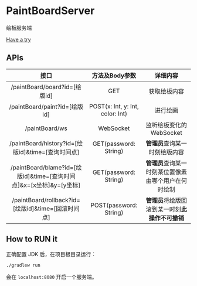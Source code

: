 # PaintBoardServer

绘板服务端

[Have a try](http://106.15.202.51:8080/paintBoard)

## APIs

接口 | 方法及Body参数 | 详细内容
:------------------:|:----------------------------------:|:---------------------:
/paintBoard/board?id=[绘版id] | GET                                  | 获取绘板内容
/paintBoard/paint?id=[绘版id] | POST(x: Int, y: Int, color: Int)     | 进行绘画
/paintBoard/ws    | WebSocket                            | 监听绘板变化的 WebSocket
/paintBoard/history?id=[绘版id]&time=[查询时间点]  | GET(password: String) | **管理员**查询某一时刻绘版内容 
/paintBoard/blame?id=[绘版id]&time=[查询时间点]&x=[x坐标]&y=[y坐标]  | GET(password: String) | **管理员**查询某一时刻某位置像素由哪个用户在何时绘制 
/paintBoard/rollback?id=[绘版id]&time=[回滚时间点] | POST(password: String) | **管理员**将绘版回滚到某一时刻**此操作不可撤销** 

## How to RUN it

正确配置 JDK 后，在项目根目录运行：

```bash
./gradlew run
```

会在 `localhost:8080` 开启一个服务端。